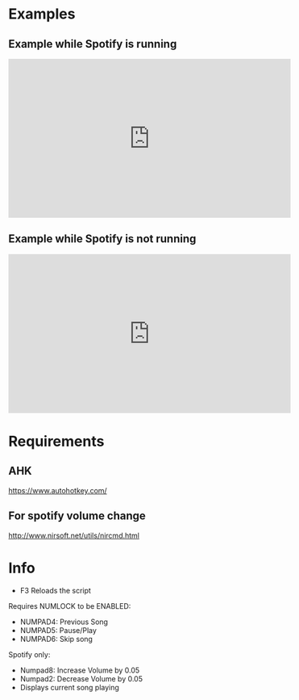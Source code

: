 # Examples
## Example while Spotify is running
<iframe width="560" height="315"
src="https://youtu.be/lOCFe9lCqRI" 
frameborder="0" 
allow="accelerometer; autoplay; encrypted-media; gyroscope; picture-in-picture" 
allowfullscreen></iframe>

## Example while Spotify is not running
<iframe width="560" height="315"
src="https://youtu.be/H9BHAGh8GXI" 
frameborder="0" 
allow="accelerometer; autoplay; encrypted-media; gyroscope; picture-in-picture" 
allowfullscreen></iframe>



# Requirements
## AHK
https://www.autohotkey.com/
## For spotify volume change
http://www.nirsoft.net/utils/nircmd.html
# 



# Info
- F3 Reloads the script

Requires NUMLOCK to be ENABLED:
- NUMPAD4: Previous Song
- NUMPAD5: Pause/Play
- NUMPAD6: Skip song

Spotify only:
- Numpad8: Increase Volume by 0.05
- Numpad2: Decrease Volume by 0.05
- Displays current song playing
